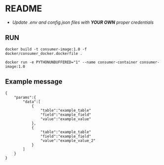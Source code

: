 # README

* *Update .env and config.json files with **YOUR OWN** proper credentials*

## RUN

    docker build -t consumer-image:1.0 -f docker/consumer_docker.dockerfile .

    docker run -e PYTHONUNBUFFERED="1" --name consumer-container consumer-image:1.0

## Example message

    {
        "params":{
            "data":[
                {
                    "table":"example_table"
                    "field":"example_field"
                    "value":"example_value"
                },
                {
                    "table":"example_table"
                    "field":"example_field"
                    "value":"example_value_2"
                }
            ]
        }
    }
